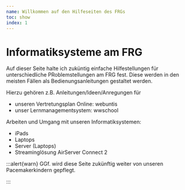 ```yaml
---
name: Willkommen auf den Hilfeseiten des FRGs
toc: show
index: 1
---
```


# Informatiksysteme am FRG

Auf dieser Seite halte ich zuküntig einfache Hilfestellungen für unterschiedliche PRoblemstellungen am FRG fest.
Diese werden in den meisten Fällen als Bedienungsanleitungen gestaltet werden.

Hierzu gehören z.B. Anleitungen/Ideen/Anregungen für

* unseren  Vertretungsplan Online: webuntis
* unser Lernmanagementsystem: wwschool

Arbeiten und Umgang mit unseren Informatiksystemen:
* iPads
* Laptops
* Server (Laptops)
* Streaminglösung AirServer Connect 2



:::alert{warn}
GGf. wird diese Seite zukünftig weiter von unseren Pacemakerkindern gepflegt. 

   
:::


